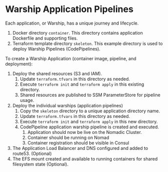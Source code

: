 # Warship Application Pipelines

Each application, or Warship, has a unique journey and lifecycle.
1. Docker directory `container`. This directory contains application Dockerfile and supporting files.
2. Terraform template directory `skeleton`. This example directory is used to deploy Warship Pipelines (CodePipelines).

To create a Warship Application (container image, pipeline, and deployment):
1. Deploy the shared resources (S3 and IAM).
   1. Update `terraform.tfvars` in this directory as needed.
   2. Execute `terraform init` and `terraform apply` in this existing directory.
   3. Shared resources are published to SSM ParameterStore for pipeline usage.
2. Deploy the individual warships (application pipelines)
   1. Copy the `skeleton` directory to a unique application directory name.
   2. Update `terraform.tfvars` in this directory as needed.
   3. Execute `terraform init` and `terraform apply` in this new directory.
   4. CodePipeline application warship pipeline is created and executed.
      1. Application should now be live on the Nomadic Cluster.
      2. Container should be running on Nomad
      3. Container registration should be visible in Consul
3. The Application Load Balancer and DNS configured and added to route53. (Optional)
4. The EFS mount created and available to running containers for shared filesystem state (Optional).
